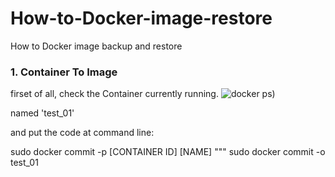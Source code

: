 # How-to-Docker-image-restore
How to Docker image backup and restore

### 1. Container To Image

firset of all, check the Container currently running.
![docker ps](https://user-images.githubusercontent.com/51101183/58443540-6b95c680-812d-11e9-9ed5-f6ce3e1ebe1c.PNG))

named 'test_01'

and put the code at command line:

sudo docker commit -p [CONTAINER ID] [NAME]
"""
sudo docker commit -o test_01
